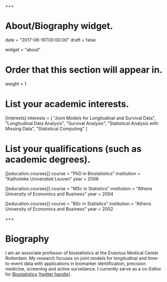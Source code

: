 +++
# About/Biography widget.

date = "2017-06-19T00:00:00"
draft = false

widget = "about"

# Order that this section will appear in.
weight = 1

# List your academic interests.
[interests]
  interests = [
    "Joint Models for Longitudinal and Survival Data",
    "Longitudinal Data Analysis",
    "Survival Analysis",
    "Statistical Analysis with Missing Data",
    "Statistical Computing"
  ]

# List your qualifications (such as academic degrees).
[[education.courses]]
  course = "PhD in Biostatistics"
  institution = "Katholieke Universiteit Leuven"
  year = 2008

[[education.courses]]
  course = "MSc in Statistics"
  institution = "Athens University of Economics and Business"
  year = 2004

[[education.courses]]
  course = "BSc in Statistics"
  institution = "Athens University of Economics and Business"
  year = 2002
 
+++

# Biography

I am an associate professor of biostatistics at the Erasmus Medical 
Center Rotterdam. My research focuses on joint models for longitudinal and time-to-event
data with applications in biomarker identification, precision medicine, screening and 
active surveilance. I currently serve as a co-Editor for [Biostatistics](https://academic.oup.com/biostatistics) [[twitter handle](https://twitter.com/biostatistics)].

